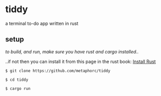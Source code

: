 # tiddy
a terminal to-do app written in rust

## setup
*to build, and run, make sure you have rust and cargo installed..*

..if not then you can install it from this page in the rust book: [Install Rust](https://doc.rust-lang.org/book/ch01-01-installation.html)

```console 
$ git clone https://github.com/metaphorc/tiddy

$ cd tiddy

$ cargo run
```

